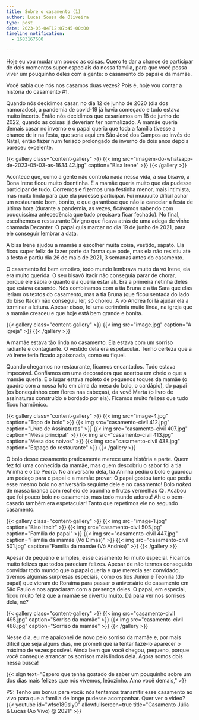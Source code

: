 ```yaml
---
title: Sobre o casamento (1)
author: Lucas Sousa de Oliveira
type: post
date: 2023-05-04T12:07:45+00:00
timeline_notification:
  - 1683167600

---
```

Hoje eu vou mudar um pouco as coisas. Quero te dar a chance de participar de dois momentos super especiais da nossa família, para que você possa viver um pouquinho deles com a gente: o casamento do papai e da mamãe.

Você sabia que nós nos casamos duas vezes? Pois é, hoje vou contar a história do casamento #1.

Quando nós decidimos casar, no dia 12 de junho de 2020 (dia dos namorados), a pandemia de covid-19 já havia começado e tudo estava muito incerto. Então nós decidimos que casaríamos em 18 de junho de 2022, quando as coisas já deveriam ter normalizado. A mamãe queria demais casar no inverno e o papai queria que toda a família tivesse a chance de ir na festa, que seria aqui em São José dos Campos ao invés de Natal, então fazer num feriado prolongado de inverno de dois anos depois pareceu excelente.

{{< gallery class="content-gallery" >}}
  {{< img
      src="imagem-do-whatsapp-de-2023-05-03-as-16.14.42.jpg"
      caption="Bisa Irene" >}}
{{< /gallery >}}

Acontece que, como a gente não controla nada nessa vida, a sua bisavó, a Dona Irene ficou muito doentinha. E a mamãe queria muito que ela pudesse participar de tudo. Corremos e fizemos uma festinha menor, mais intimista, mas muito linda para que ela pudesse participar. Foi muuuuito difícil achar um restaurante bom, bonito, e que garantisse que não ia cancelar a festa de última hora (durante a pandemia, as vezes, ficávamos sabendo com pouquíssima antecedência que tudo precisava ficar fechado). No final, escolhemos o restaurante Divigno que ficava atrás de uma adega de vinho chamada Decanter. O papai quis marcar no dia 19 de junho de 2021, para ele conseguir lembrar a data.

A bisa Irene ajudou a mamãe a escolher muita coisa, vestido, sapato. Ela ficou super feliz de fazer parte da forma que pode, mas ela não resistiu até a festa e partiu dia 26 de maio de 2021, 3 semanas antes do casamento.

O casamento foi bem emotivo, todo mundo lembrava muito da vó Irene, ela era muito querida. O seu bisavô Itacir não conseguia parar de chorar, porque ele sabia o quanto ela queria estar ali. Era a primeira netinha deles que estava casando. Nós combinamos com a tia Bruna e a tia Sara que elas leriam os textos do casamento, mas a tia Bruna (que ficou sentada do lado do biso Itacir) não conseguiu ler, só chorou. A vó Andréa foi lá ajudar ela a terminar a leitura. Apesar disso, foi uma cerimônia muito linda, na igreja que a mamãe cresceu e que hoje está bem grande e bonita.

{{< gallery class="content-gallery" >}}
  {{< img src="image.jpg" caption="A igreja" >}}
{{< /gallery >}}

A mamãe estava tão linda no casamento. Ela estava com um sorriso radiante e contagiante. O vestido dela era espetacular. Tenho certeza que a vó Irene teria ficado apaixonada, como eu fiquei.

Quando chegamos no restaurante, ficamos encantados. Tudo estava impecável. Confiamos em uma decoradora que acertou em cheio o que a mamãe queria. E o lugar estava repleto de pequenos toques da mamãe (o quadro com a nossa foto em cima da mesa do bolo, o cardápio), do papai (os bonequinhos com flores nas cabeças), da vovó Marta (o livro de assinaturas construído e bordado por ela). Ficamos muito felizes que tudo ficou harmônico.

{{< gallery class="content-gallery" >}}
  {{< img src="image-4.jpg" caption="Topo de bolo" >}}
  {{< img src="casamento-civil 412.jpg" caption="Livro de Assinaturas" >}}
  {{< img src="casamento-civil 407.jpg" caption="Mesa principal" >}}
  {{< img src="casamento-civil 413.jpg"
  caption="Mesa dos noivos" >}}
  {{< img src="casamento-civil 438.jpg"   caption="Espaço do restaurante" >}}
{{< /gallery >}}

O bolo desse casamento praticamente merece uma história a parte. Quem fez foi uma conhecida da mamãe, mas quem descobriu o sabor foi a tia Aninha e o tio Pedro. No aniversário dela, tia Aninha pediu o bolo e guardou um pedaço para o papai e a mamãe provar. O papai gostou tanto que pediu esse mesmo bolo no aniversário seguinte dele e no casamento! Bolo _naked_ de massa branca com recheio de baunilha e frutas vermelhas 😋. Acabou que foi pouco bolo no casamento, mas todo mundo adorou! Ah e o bem-casado também era espetacular! Tanto que repetimos ele no segundo casamento.

{{< gallery class="content-gallery" >}}
  {{< img src="image-1.jpg" caption="Biso Itacir" >}}
  {{< img src="casamento-civil 505.jpg" caption="Família do papai" >}}
  {{< img src="casamento-civil 447.jpg" caption="Família da mamãe (Vô Dimas)" >}}
  {{< img src="casamento-civil 501.jpg" caption="Família da mamãe (Vó Andréa)" >}}
{{< /gallery >}}

Apesar de pequeno e simples, esse casamento foi muito especial. Ficamos muito felizes que todos pareciam felizes. Apesar de não termos conseguido convidar todo mundo que o papai queria e que merecia ser convidado, tivemos algumas surpresas especiais, como os tios Junior e Teonilia (do papai) que vieram de Roraima para passar o aniversário de casamento em São Paulo e nos agraciaram com a presença deles. O papai, em especial, ficou muito feliz que a mamãe se divertiu muito. Dá para ver nos sorrisos dela, né?

{{< gallery class="content-gallery" >}}
  {{< img src="casamento-civil 495.jpg" caption="Sorriso da mamãe" >}}
  {{< img src="casamento-civil 488.jpg" caption="Sorriso da mamãe" >}}
{{< /gallery >}}

Nesse dia, eu me apaixonei de novo pelo sorriso da mamãe e, por mais difícil que seja alguns dias, me prometi que ia tentar fazê-lo aparecer o máximo de vezes possível. Ainda bem que você chegou, pequeno, porque você consegue arrancar os sorrisos mais lindos dela. Agora somos dois nessa busca!

{{< sign text="Espero que tenha gostado de saber um pouquinho sobre um dos dias mais felizes que nós vivemos, leãozinho. Amo você demais," >}}

PS: Tenho um bonus para você: nós tentamos transmitir esse casamento ao vivo para que a família de longe pudesse acompanhar. Quer ver o vídeo?
{{< youtube id="wfsc189sIy0" allowfullscreen=true title="Casamento Júlia & Lucas (Ao Vivo) @ 2021" >}}
